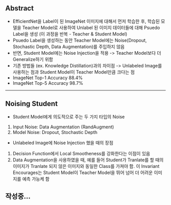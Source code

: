 ## Abstract
- EfficientNet을 Label이 된 ImageNet 이미지에 대해서 먼저 학습한 후, 학습된 모델을 Teacher Model로 사용하여 Unlabel 된 이미지 데이터들에 대해 Psuedo Label을 생성 (이 과정을 반복 - Teacher & Student Model)
- Psuedo Label을 생성하는 동안 Teacher Model에는 Noise(Dropout, Stochastic Depth, Data Augmentation)를 주입하지 않음
- 반면, Student Model에는 Noise Injection을 적용 -> Teacher Model보다 더 Generalize하기 위함 
- 기존 방법들 (ex. Knowledge Distillation)과의 차이점 -> Unlabeled Image를 사용하는 점과 Student Model이 Teacher Model만큼 크다는 점
- ImageNet Top-1 Accuracy 88.4%
- ImageNet Top-5 Accuracy 98.7%

***

## Noising Student
- Student Model에게 의도적으로 주는 두 가지 타입의 Noise 
1) Input Noise: Data Augmentation (RandAugment)
2) Model Noise: Dropout, Stochastic Depth

- Unlabeled Image에 Noise Injection 했을 때의 장점
1) Decision Function에서 Local Smootheness를 강화한다는 이점이 있음
2) Data Augmentation을 사용하였을 때, 예를 들어 Student가 Tranlate를 할 때의 이미지가 Tranlate 되지 않은 이미지와 동일한 Class를 가져야 함. 이 Invariant Encourages는 Student Model이 Teacher Model을 뛰어 넘어 더 어려운 이미지를 예측 가능케 함



## 작성중...

